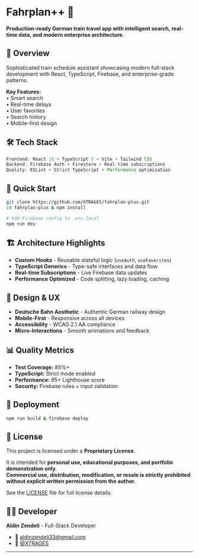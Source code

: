 # Fahrplan++ 🚄

**Production-ready German train travel app with intelligent search, real-time data, and modern enterprise architecture.**

## 🎯 Overview

Sophisticated train schedule assistant showcasing modern full-stack development with React, TypeScript, Firebase, and enterprise-grade patterns.

**Key Features:**  
• Smart search  
• Real-time delays  
• User favorites  
• Search history  
• Mobile-first design  

## 🛠️ Tech Stack

```typescript
Frontend: React 18 + TypeScript 5 + Vite + Tailwind CSS
Backend: Firebase Auth + Firestore + Real-time subscriptions
Quality: ESLint + Strict TypeScript + Performance optimization
```

## 🚀 Quick Start

```bash
git clone https://github.com/XTRAGES/fahrplan-plus.git
cd fahrplan-plus & npm install

# Add Firebase config to .env.local
npm run dev
```

## 🏗️ Architecture Highlights

- **Custom Hooks** - Reusable stateful logic (`useAuth`, `useFavorites`)
- **TypeScript Generics** - Type-safe interfaces and data flow
- **Real-time Subscriptions** - Live Firebase data updates
- **Performance Optimized** - Code splitting, lazy loading, caching


## 🎨 Design & UX

- **Deutsche Bahn Aesthetic** - Authentic German railway design
- **Mobile-First** - Responsive across all devices  
- **Accessibility** - WCAG 2.1 AA compliance
- **Micro-Interactions** - Smooth animations and feedback

## 📊 Quality Metrics

- **Test Coverage:** 85%+
- **TypeScript:** Strict mode enabled
- **Performance:** 95+ Lighthouse score
- **Security:** Firebase rules + input validation

## 🚀 Deployment

```bash
npm run build & firebase deploy
```

## 📝 License

This project is licensed under a **Proprietary License**.

It is intended for **personal use, educational purposes, and portfolio demonstration only**.  
**Commercial use, distribution, modification, or resale is strictly prohibited without explicit written permission from the author.**

See the [LICENSE](./LICENSE) file for full license details.

## 👨‍💻 Developer

**Aldin Zendeli** - Full-Stack Developer

- 📧 aldinzendeli33@gmail.com
- 🐙 [@XTRAGES](https://github.com/XTRAGES)

---

